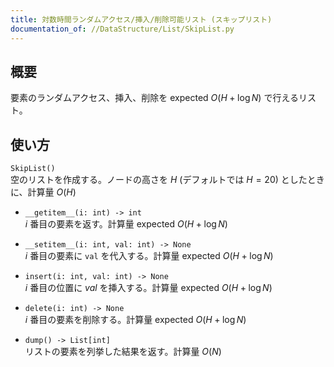 ```yaml
---
title: 対数時間ランダムアクセス/挿入/削除可能リスト (スキップリスト)
documentation_of: //DataStructure/List/SkipList.py
---
```


## 概要
要素のランダムアクセス、挿入、削除を $\mathrm{expected}\ O(H + \log N)$ で行えるリスト。

## 使い方
`SkipList()`  
空のリストを作成する。ノードの高さを $H$ (デフォルトでは $H = 20$) としたときに、計算量 $O(H)$

- `__getitem__(i: int) -> int`  
$i$ 番目の要素を返す。計算量 $\mathrm{expected}\ O(H + \log N)$

- `__setitem__(i: int, val: int) -> None`  
$i$ 番目の要素に `val` を代入する。計算量 $\mathrm{expected}\ O(H + \log N)$

- `insert(i: int, val: int) -> None`  
$i$ 番目の位置に $val$ を挿入する。計算量 $\mathrm{expected}\ O(H + \log N)$

- `delete(i: int) -> None`  
$i$ 番目の要素を削除する。計算量 $\mathrm{expected}\ O(H + \log N)$

- `dump() -> List[int]`  
リストの要素を列挙した結果を返す。計算量 $O(N)$

